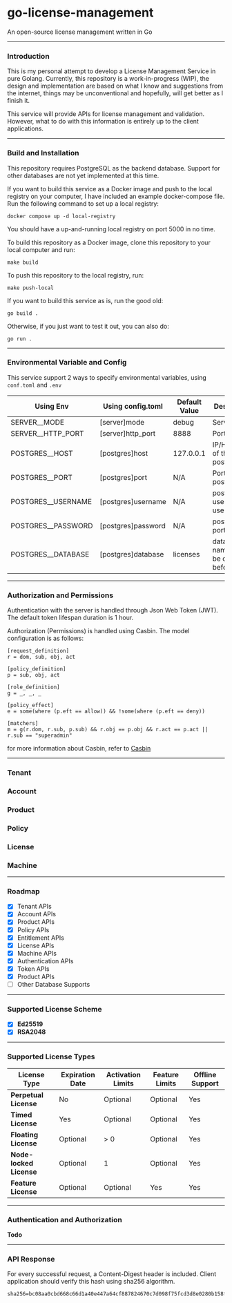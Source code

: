 # go-license-management
An open-source license management written in Go 

---
### Introduction
This is my personal attempt to develop a License Management Service in pure Golang.
Currently, this repository is a work-in-progress (WIP), the design and implementation are based on what I know and suggestions from the internet,
things may be unconventional and hopefully, will get better as I finish it.

This service will provide APIs for license management and validation. 
However, what to do with this information is entirely up to the client applications.

---
### Build and Installation
This repository requires PostgreSQL as the backend database. 
Support for other databases are not yet implemented at this time.

If you want to build this service as a Docker image and push to the local registry on your computer,
I have included an example docker-compose file. Run the following command to set up a local registry:
```shell
docker compose up -d local-registry
```
You should have a up-and-running local registry on port 5000 in no time.

To build this repository as a Docker image, clone this repository to your local computer and run:
```shell
make build
```

To push this repository to the local registry, run:
```shell
make push-local
```

If you want to build this service as is, run the good old:
```shell
go build .
```

Otherwise, if you just want to test it out, you can also do:
```shell
go run .
```

---
### Environmental Variable and Config

This service support 2 ways to specify environmental variables, using ```conf.toml``` and ```.env```

| Using Env          | Using config.toml  | Default Value  | Description                               |
|--------------------|--------------------|----------------|-------------------------------------------|
| SERVER__MODE       | [server]mode       | debug          | Server mode                               |
| SERVER__HTTP_PORT  | [server]http_port  | 8888           | Port to listen                            |
| POSTGRES__HOST     | [postgres]host     | 127.0.0.1      | IP/Hostname of the postgres db            |
| POSTGRES__PORT     | [postgres]port     | N/A            | Port of the postgres db                   |
| POSTGRES__USERNAME | [postgres]username | N/A            | postgres username to use                  |
| POSTGRES__PASSWORD | [postgres]password | N/A            | postgres port to use                      |
| POSTGRES__DATABASE | [postgres]database | licenses       | database name, must be created beforehand |

---
### Authorization and Permissions
Authentication with the server is handled through Json Web Token (JWT). The default token lifespan duration is 1 hour.

Authorization (Permissions) is handled using Casbin. The model configuration is as follows:
```text
[request_definition]
r = dom, sub, obj, act

[policy_definition]
p = sub, obj, act

[role_definition]
g = _, _, _

[policy_effect]
e = some(where (p.eft == allow)) && !some(where (p.eft == deny))

[matchers]
m = g(r.dom, r.sub, p.sub) && r.obj == p.obj && r.act == p.act || r.sub == "superadmin"
```

for more information about Casbin, refer to [Casbin](https://casbin.org/docs/overview/)

---
### Tenant


### Account


### Product


### Policy


### License


### Machine

---
### Roadmap
- [x] Tenant APIs
- [x] Account APIs
- [x] Product APIs
- [x] Policy APIs
- [x] Entitlement APIs
- [x] License APIs
- [x] Machine APIs
- [x] Authentication APIs
- [x] Token APIs
- [x] Product APIs
- [ ] Other Database Supports

---
### Supported License Scheme
*  [x] **Ed25519**
*  [x] **RSA2048**

---
### Supported License Types
| License Type            | Expiration Date | Activation Limits | Feature Limits | Offline Support |
|-------------------------|-----------------|-------------------|----------------|-----------------|
| **Perpetual License**   | No              | Optional          | Optional       | Yes             |
| **Timed License**       | Yes             | Optional          | Optional       | Yes             |
| **Floating License**    | Optional        | > 0               | Optional       | Yes             |
| **Node-locked License** | Optional        | 1                 | Optional       | Yes             |
| **Feature License**     | Optional        | Optional          | Yes            | Yes             |


---
### Authentication and Authorization
**Todo**

---
### API Response
For every successful request, a Content-Digest header is included. Client application should verify this 
hash using sha256 algorithm.
```text
sha256=bc08aa0cbd668c66d1a40e447a64cf887824670c7d098f75fcd3d8e0280b158f
```






